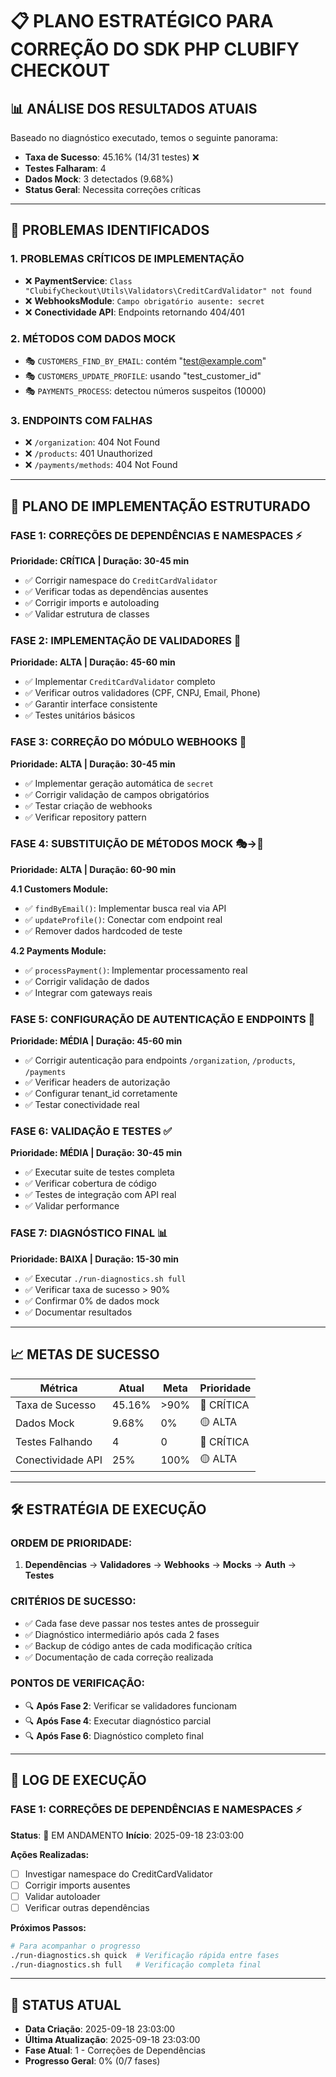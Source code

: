 # 📋 PLANO ESTRATÉGICO PARA CORREÇÃO DO SDK PHP CLUBIFY CHECKOUT

## 📊 **ANÁLISE DOS RESULTADOS ATUAIS**

Baseado no diagnóstico executado, temos o seguinte panorama:

- **Taxa de Sucesso**: 45.16% (14/31 testes) ❌
- **Testes Falharam**: 4
- **Dados Mock**: 3 detectados (9.68%)
- **Status Geral**: Necessita correções críticas

---

## 🎯 **PROBLEMAS IDENTIFICADOS**

### **1. PROBLEMAS CRÍTICOS DE IMPLEMENTAÇÃO**
- ❌ **PaymentService**: `Class "ClubifyCheckout\Utils\Validators\CreditCardValidator" not found`
- ❌ **WebhooksModule**: `Campo obrigatório ausente: secret`
- ❌ **Conectividade API**: Endpoints retornando 404/401

### **2. MÉTODOS COM DADOS MOCK**
- 🎭 `CUSTOMERS_FIND_BY_EMAIL`: contém "test@example.com"
- 🎭 `CUSTOMERS_UPDATE_PROFILE`: usando "test_customer_id"
- 🎭 `PAYMENTS_PROCESS`: detectou números suspeitos (10000)

### **3. ENDPOINTS COM FALHAS**
- ❌ `/organization`: 404 Not Found
- ❌ `/products`: 401 Unauthorized
- ❌ `/payments/methods`: 404 Not Found

---

## 🚀 **PLANO DE IMPLEMENTAÇÃO ESTRUTURADO**

### **FASE 1: CORREÇÕES DE DEPENDÊNCIAS E NAMESPACES** ⚡
**Prioridade: CRÍTICA | Duração: 30-45 min**

- ✅ Corrigir namespace do `CreditCardValidator`
- ✅ Verificar todas as dependências ausentes
- ✅ Corrigir imports e autoloading
- ✅ Validar estrutura de classes

### **FASE 2: IMPLEMENTAÇÃO DE VALIDADORES** 🔧
**Prioridade: ALTA | Duração: 45-60 min**

- ✅ Implementar `CreditCardValidator` completo
- ✅ Verificar outros validadores (CPF, CNPJ, Email, Phone)
- ✅ Garantir interface consistente
- ✅ Testes unitários básicos

### **FASE 3: CORREÇÃO DO MÓDULO WEBHOOKS** 🔗
**Prioridade: ALTA | Duração: 30-45 min**

- ✅ Implementar geração automática de `secret`
- ✅ Corrigir validação de campos obrigatórios
- ✅ Testar criação de webhooks
- ✅ Verificar repository pattern

### **FASE 4: SUBSTITUIÇÃO DE MÉTODOS MOCK** 🎭→📡
**Prioridade: ALTA | Duração: 60-90 min**

**4.1 Customers Module:**
- ✅ `findByEmail()`: Implementar busca real via API
- ✅ `updateProfile()`: Conectar com endpoint real
- ✅ Remover dados hardcoded de teste

**4.2 Payments Module:**
- ✅ `processPayment()`: Implementar processamento real
- ✅ Corrigir validação de dados
- ✅ Integrar com gateways reais

### **FASE 5: CONFIGURAÇÃO DE AUTENTICAÇÃO E ENDPOINTS** 🔐
**Prioridade: MÉDIA | Duração: 45-60 min**

- ✅ Corrigir autenticação para endpoints `/organization`, `/products`, `/payments`
- ✅ Verificar headers de autorização
- ✅ Configurar tenant_id corretamente
- ✅ Testar conectividade real

### **FASE 6: VALIDAÇÃO E TESTES** ✅
**Prioridade: MÉDIA | Duração: 30-45 min**

- ✅ Executar suite de testes completa
- ✅ Verificar cobertura de código
- ✅ Testes de integração com API real
- ✅ Validar performance

### **FASE 7: DIAGNÓSTICO FINAL** 📊
**Prioridade: BAIXA | Duração: 15-30 min**

- ✅ Executar `./run-diagnostics.sh full`
- ✅ Verificar taxa de sucesso > 90%
- ✅ Confirmar 0% de dados mock
- ✅ Documentar resultados

---

## 📈 **METAS DE SUCESSO**

| Métrica | Atual | Meta | Prioridade |
|---------|-------|------|------------|
| Taxa de Sucesso | 45.16% | >90% | 🔴 CRÍTICA |
| Dados Mock | 9.68% | 0% | 🟡 ALTA |
| Testes Falhando | 4 | 0 | 🔴 CRÍTICA |
| Conectividade API | 25% | 100% | 🟡 ALTA |

---

## 🛠️ **ESTRATÉGIA DE EXECUÇÃO**

### **ORDEM DE PRIORIDADE:**
1. **Dependências** → **Validadores** → **Webhooks** → **Mocks** → **Auth** → **Testes**

### **CRITÉRIOS DE SUCESSO:**
- ✅ Cada fase deve passar nos testes antes de prosseguir
- ✅ Diagnóstico intermediário após cada 2 fases
- ✅ Backup de código antes de cada modificação crítica
- ✅ Documentação de cada correção realizada

### **PONTOS DE VERIFICAÇÃO:**
- 🔍 **Após Fase 2**: Verificar se validadores funcionam
- 🔍 **Após Fase 4**: Executar diagnóstico parcial
- 🔍 **Após Fase 6**: Diagnóstico completo final

---

## 📝 **LOG DE EXECUÇÃO**

### **FASE 1: CORREÇÕES DE DEPENDÊNCIAS E NAMESPACES** ⚡
**Status**: 🔄 EM ANDAMENTO
**Início**: 2025-09-18 23:03:00

**Ações Realizadas:**
- [ ] Investigar namespace do CreditCardValidator
- [ ] Corrigir imports ausentes
- [ ] Validar autoloader
- [ ] Verificar outras dependências

**Próximos Passos:**
```bash
# Para acompanhar o progresso
./run-diagnostics.sh quick  # Verificação rápida entre fases
./run-diagnostics.sh full   # Verificação completa final
```

---

## 🚦 **STATUS ATUAL**
- **Data Criação**: 2025-09-18 23:03:00
- **Última Atualização**: 2025-09-18 23:03:00
- **Fase Atual**: 1 - Correções de Dependências
- **Progresso Geral**: 0% (0/7 fases)